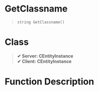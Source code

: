 # GetClassname
> `string GetClassname()`
# Class
> __✔ Server: CEntityInstance__  
> __✔ Client: CEntityInstance__  
# Function Description

